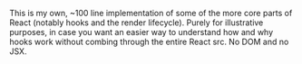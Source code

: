 This is my own, ~100 line implementation of some of the more core parts of React (notably hooks and the render lifecycle). Purely for illustrative purposes, in case you want an easier way to understand how and why hooks work without combing through the entire React src. No DOM and no JSX.